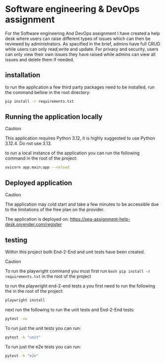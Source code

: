 # Software engineering & DevOps assignment
For the Software engineering And DevOps assignment I have created a help desk where users can raise different types of issues which can then be reviewed by administrators. As specified in the brief, admins have full CRUD while users can only read,write and update. For privacy and security, users can only view their own issues they have raised while admins can view all issues and delete them if needed.

## installation
to run the application a few third party packages need to be installed, run the command bellow in the root directory:

```bash
pip install -r requirements.txt
```

## Running the application locally
> [!CAUTION]
> This application requires Python 3.12, it is highly suggested to use Python 3.12.4. Do not use 3.13.

to run a local instance of the application you can run the following command in the root of the project:

```bash
uvicorn app.main:app --reload   
```
## Deployed application
> [!CAUTION]
> The application may cold start and take a few minutes to be accessible due to the limitations of the free plan on the provider.

The application is deployed on: https://sea-assignment-help-desk.onrender.com/register

## testing
Within this project both End-2-End and unit tests have been created.

> [!CAUTION]
> To run the playwright command you must first run ```bash pip install -r requirements.txt``` in the root of the project

to run the playwright end-2-end tests a you first need to run the following the in the root of the project:

```bash
playwright install
```
next run the following to run the unit tests and End-2-End tests:

```bash
pytest -vv
```

To run just the unit tests you can run:
```bash
pytest -k "unit"
```

To run just the e2e tests you can run:
```bash
pytest -k "e2e"
```


